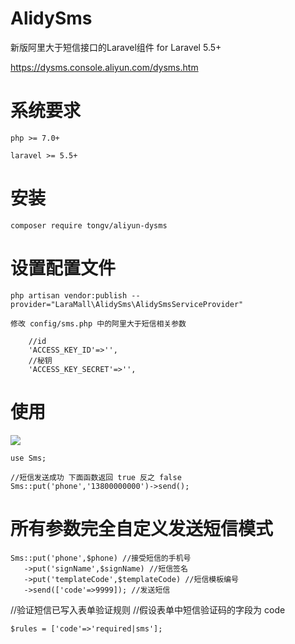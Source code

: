 # AlidySms
<p>新版阿里大于短信接口的Laravel组件 for Laravel 5.5+ </p>

https://dysms.console.aliyun.com/dysms.htm
# 系统要求
````
php >= 7.0+

laravel >= 5.5+

````

# 安装
````
composer require tongv/aliyun-dysms
````
# 设置配置文件
````
php artisan vendor:publish --provider="LaraMall\AlidySms\AlidySmsServiceProvider"

修改 config/sms.php 中的阿里大于短信相关参数

  	//id
	'ACCESS_KEY_ID'=>'',
	//秘钥
	'ACCESS_KEY_SECRET'=>'',
````

# 使用

<img src="http://ox5dwi7xi.bkt.clouddn.com/github/sms-tp.png">

````
use Sms;

//短信发送成功 下面函数返回 true 反之 false
Sms::put('phone','13800000000')->send();

````


# 所有参数完全自定义发送短信模式

````
Sms::put('phone',$phone) //接受短信的手机号
   ->put('signName',$signName) //短信签名
   ->put('templateCode',$templateCode) //短信模板编号
   ->send(['code'=>9999]); //发送短信

````

//验证短信已写入表单验证规则
//假设表单中短信验证码的字段为 code

````
$rules = ['code'=>'required|sms'];

````



